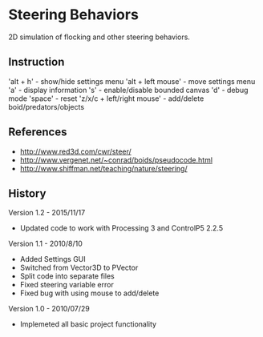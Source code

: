 Steering Behaviors
==================

2D simulation of flocking and other steering behaviors.

Instruction
-----------

'alt + h' - show/hide settings menu
'alt + left mouse' - move settings menu
'a' - display information
's' - enable/disable bounded canvas
'd' - debug mode
'space' - reset
'z/x/c + left/right mouse' - add/delete boid/predators/objects

References
----------

- http://www.red3d.com/cwr/steer/
- http://www.vergenet.net/~conrad/boids/pseudocode.html
- http://www.shiffman.net/teaching/nature/steering/

History
-------

Version 1.2 - 2015/11/17
- Updated code to work with Processing 3 and ControlP5 2.2.5

Version 1.1 - 2010/8/10
- Added Settings GUI
- Switched from Vector3D to PVector
- Split code into separate files
- Fixed steering variable error
- Fixed bug with using mouse to add/delete

Version 1.0 - 2010/07/29
- Implemeted all basic project functionality